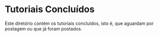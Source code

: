 # Tutoriais Concluídos

Este diretório contém os tutoriais concluídos, isto é, que aguardam por postagem ou que já foram postados.

